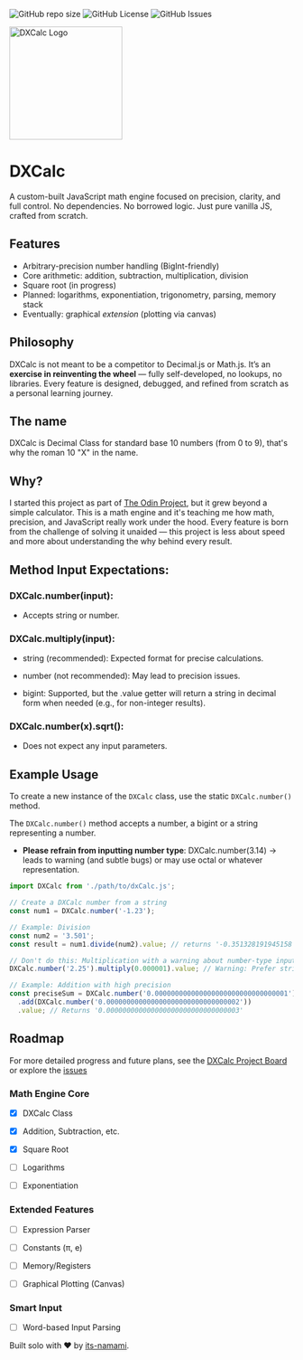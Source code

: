 ![GitHub repo size](https://img.shields.io/github/repo-size/its-namami/dx-calc) ![GitHub License](https://img.shields.io/github/license/its-namami/dx-calc) ![GitHub Issues](https://img.shields.io/github/issues/its-namami/dx-calc)

<p align="left">
  <img src='https://raw.githubusercontent.com/its-namami/dc-calc/main/assets/media/images/docs/dx-calc-logo.webp' alt='DXCalc Logo' width='200'/>
</p>

# DXCalc

A custom-built JavaScript math engine focused on precision, clarity, and full control.
No dependencies. No borrowed logic. Just pure vanilla JS, crafted from scratch.

## Features

- Arbitrary-precision number handling (BigInt-friendly)
- Core arithmetic: addition, subtraction, multiplication, division
- Square root (in progress)
- Planned: logarithms, exponentiation, trigonometry, parsing, memory stack
- Eventually: graphical *extension* (plotting via canvas)

## Philosophy

DXCalc is not meant to be a competitor to Decimal.js or Math.js.
It’s an **exercise in reinventing the wheel** — fully self-developed, no lookups, no libraries.
Every feature is designed, debugged, and refined from scratch as a personal learning journey.

## The name

DXCalc is Decimal Class for standard base 10 numbers (from 0 to 9), that's why the roman 10 "X" in the name.

## Why?

I started this project as part of [The Odin Project](https://www.theodinproject.com/), but it grew beyond a simple calculator.
This is a math engine and it's teaching me how math, precision, and JavaScript really work under the hood.
Every feature is born from the challenge of solving it unaided — this project is less about speed and more about understanding the why behind every result.

## Method Input Expectations:

### DXCalc.number(input):

- Accepts string or number.

### DXCalc.multiply(input):

- string (recommended): Expected format for precise calculations.

- number (not recommended): May lead to precision issues.

- bigint: Supported, but the .value getter will return a string in decimal form when needed (e.g., for non-integer results).

### DXCalc.number(x).sqrt():

- Does not expect any input parameters.

## Example Usage

To create a new instance of the `DXCalc` class, use the static `DXCalc.number()` method.

The `DXCalc.number()` method accepts a number, a bigint or a string representing a number.
- **Please refrain from inputting number type**: DXCalc.number(3.14) → leads to warning (and subtle bugs) or may use octal or whatever representation.

```js
import DXCalc from './path/to/dxCalc.js';

// Create a DXCalc number from a string
const num1 = DXCalc.number('-1.23');

// Example: Division
const num2 = '3.501';
const result = num1.divide(num2).value; // returns '-0.351328191945158'

// Don't do this: Multiplication with a warning about number-type input
DXCalc.number('2.25').multiply(0.000001).value; // Warning: Prefer string input for precision, returns '0.00000225'

// Example: Addition with high precision
const preciseSum = DXCalc.number('0.000000000000000000000000000000001')
  .add(DXCalc.number('0.000000000000000000000000000000002'))
  .value; // Returns '0.000000000000000000000000000000003'
```

## Roadmap
For more detailed progress and future plans, see the [DXCalc Project Board](https://github.com/users/its-namami/projects/3) or explore the [issues](https://github.com/its-namami/decx/issues)

### Math Engine Core

- [x] DXCalc Class

- [x] Addition, Subtraction, etc.

- [x] Square Root

- [ ] Logarithms

- [ ] Exponentiation

### Extended Features

- [ ] Expression Parser

- [ ] Constants (π, e)

- [ ] Memory/Registers

- [ ] Graphical Plotting (Canvas)

### Smart Input

- [ ] Word-based Input Parsing

Built solo with ❤️ by [its-namami](https://github.com/its-namami).

